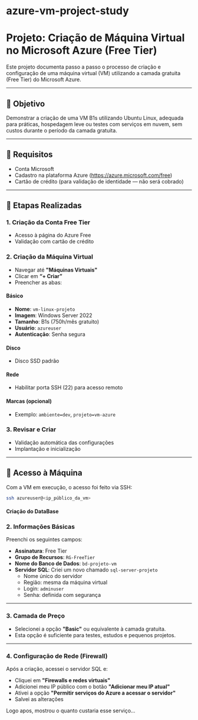 # azure-vm-project-study

# Projeto: Criação de Máquina Virtual no Microsoft Azure (Free Tier)

Este projeto documenta passo a passo o processo de criação e configuração de uma máquina virtual (VM) utilizando a camada gratuita (Free Tier) do Microsoft Azure.

---

## 📌 Objetivo

Demonstrar a criação de uma VM B1s utilizando Ubuntu Linux, adequada para práticas, hospedagem leve ou testes com serviços em nuvem, sem custos durante o período da camada gratuita.

---

## 🧰 Requisitos

- Conta Microsoft
- Cadastro na plataforma Azure (https://azure.microsoft.com/free)
- Cartão de crédito (para validação de identidade — não será cobrado)

---

## 🚀 Etapas Realizadas

### 1. Criação da Conta Free Tier

- Acesso à página do Azure Free
- Validação com cartão de crédito

### 2. Criação da Máquina Virtual

- Navegar até **"Máquinas Virtuais"**
- Clicar em **“+ Criar”**
- Preencher as abas:

#### Básico
- **Nome**: `vm-linux-projeto`
- **Imagem**: Windows Server 2022
- **Tamanho**: B1s (750h/mês gratuito)
- **Usuário**: `azureuser`
- **Autenticação**: Senha segura

#### Disco
- Disco SSD padrão

#### Rede
- Habilitar porta SSH (22) para acesso remoto

#### Marcas (opcional)
- Exemplo: `ambiente=dev`, `projeto=vm-azure`

### 3. Revisar e Criar

- Validação automática das configurações
- Implantação e inicialização

---

## 🔐 Acesso à Máquina

Com a VM em execução, o acesso foi feito via SSH:

```bash
ssh azureuser@<ip_público_da_vm>
````

#### Criação do DataBase 

### 2. Informações Básicas

Preenchi os seguintes campos:

- **Assinatura**: Free Tier
- **Grupo de Recursos**: `RG-FreeTier`
- **Nome do Banco de Dados**: `bd-projeto-vm`
- **Servidor SQL**: Criei um novo chamado `sql-server-projeto`
  - Nome único do servidor
  - Região: mesma da máquina virtual
  - Login: `adminuser`
  - Senha: definida com segurança

---

### 3. Camada de Preço

- Selecionei a opção **"Basic"** ou equivalente à camada gratuita.
- Esta opção é suficiente para testes, estudos e pequenos projetos.

---

### 4. Configuração de Rede (Firewall)

Após a criação, acessei o servidor SQL e:

- Cliquei em **"Firewalls e redes virtuais"**
- Adicionei meu IP público com o botão **"Adicionar meu IP atual"**
- Ativei a opção **"Permitir serviços do Azure a acessar o servidor"**
- Salvei as alterações


Logo apos, mostrou o quanto custaria esse serviço...
